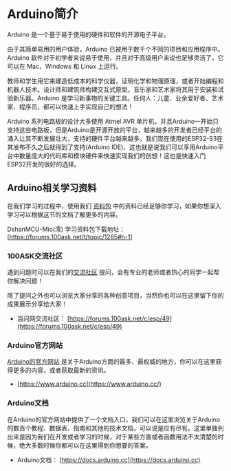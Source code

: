 # Arduino简介

Arduino 是一个基于易于使用的硬件和软件的开源电子平台。

由于其简单易用的用户体验，Arduino 已被用于数千个不同的项目和应用程序中。Arduino 软件对于初学者来说易于使用，并且对于高级用户来说也足够灵活了，它可以在 Mac、Windows 和 Linux 上运行。

教师和学生用它来建造低成本的科学仪器，证明化学和物理原理，或者开始编程和机器人技术。设计师和建筑师构建交互式原型，音乐家和艺术家将其用于安装和试验新乐器。Arduino 是学习新事物的关键工具。任何人：儿童、业余爱好者、艺术家、程序员，都可以快速上手实现自己的想法！

Arduino 系列电路板的设计大多使用 Atmel AVR 单片机，并且Arduino一开始只支持这些电路板，但是Arduino是开源开放的平台，越来越多的开发者已经平台的涌入让其不断发展壮大，支持的硬件平台越来越多，我们现在使用的ESP32-S3在其发布不久之后就得到了支持(Arduino IDE)，这也就是说我们可以享用Arduino平台中数量庞大的代码库和模块硬件来快速实现我们的创想！这也是快速入门ESP32开发的很好的选择。

## Arduino相关学习资料

在我们学习的过程中，使用我们 [资料包](https://forums.100ask.net/t/topic/1285#h-1) 中的资料已经足够你学习，如果你想深入学习可以根据这节的文档了解更多的内容。

DshanMCU-Mio(澪) 学习资料包下载地址：[https://forums.100ask.net/t/topic/1285#h-1]

### 100ASK交流社区

遇到问题时可以在我们的[交流社区](https://forums.100ask.net/c/esp/49) 提问，会有专业的老师或者热心的同学一起帮你解决问题！

除了提问之外也可以浏览大家分享的各种创意项目，当然你也可以在这里留下你的成果展示分享给大家！

- 百问网交流社区： [https://forums.100ask.net/c/esp/49](https://forums.100ask.net/c/esp/49)

### Arduino官方网站

[Arduino的官方网站](https://www.arduino.cc/) 是关于Arduino方面的最多、最权威的地方，你可以在这里获得更多的内容，或者获取最新的资讯。

- [https://www.arduino.cc](https://www.arduino.cc/)

### Arduino文档

在Arduino的官方网站中提供了一个文档入口，我们可以在这里浏览关于Arduino的数百个教程、数据表、指南和其他的技术文档，可以说是应有尽有。这里单独列出来是因为我们在开发或者学习的时候，对于某些方面或者函数用法不太清楚的时候，绝大多数时候你都可以在这里得到你想要的答案。

- Arduino文档： [https://docs.arduino.cc](https://docs.arduino.cc)

